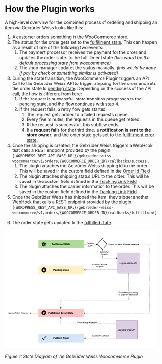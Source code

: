 # How the Plugin works

A high-level overview for the combined process of ordering and shipping an item via Gebrüder Weiss looks like this:

1. A customer orders something in the WooCommerce store.
2. The status for the order gets set to the [fulfillment state](./setup#settings-tab-fullfillment). This can happen as a result of one of the following two events:
	1. The payment processor receives the payment for the order and updates the order state. to the fullfillment state *(this would be the default processing state from woocommerce)*
	2. The shop manager updates the status manually. *(this would be done if pay by check or something similar is activated)*
3. During the state transition, the WooCommerce Plugin triggers an API Call to the Gebrüder Weiss API to trigger shipping for the order and sets the order state to [pending state](./setup.md#settings-tab-fullfillment). Depending on the success of the API call, the flow is different from here:
	1. If the request is successful, state transition progresses to the [pending state](./setup.md#settings-tab-fullfillment), and the flow continues with step 4.
	2. If the request fails, a retry flow gets started:
		1. The request gets added to a failed requests queue.
		2. Every five minutes, the requests in this queue get retried.
		3. If the request is successful, this subflow ends.
		4. If a **request fails** for the third time, a **notification is sent to the store owner**, and the order state gets set to the [fullfillment error state](./setup.md#settings-tab-fullfillment).
4. Once the shipping is created, the Gebrüder Weiss triggers a WebHook that calls a REST endpoint provided by the plugin (`{WORDPRESS_REST_API_BASE_URL}/gebrueder-weiss-woocommerce/v1/orders/{WOOCOMMERCE_ORDER_ID}/callbacks/success`).
	1. The plugin attaches the Gebrüder Weiss shipping id to the order. This will be saved in the custom field defined in the [Order Id Field](./setup.md#settings-tab-order)
	2. The plugin attaches shipping status URL to the order. This will be saved in the custom field defined in the [Tracking Link Field](./setup.md#settings-tab-order)
	3. The plugin attaches the carrier information to the order. This will be saved in the custom field defined in the [Tracking Link Field](./setup.md#settings-tab-order)
5. Once the Gebrüder Weiss has shipped the item, they trigger another WebHook that calls a REST endpoint provided by the plugin (`{WORDPRESS_REST_API_BASE_URL}/gebrueder-weiss-woocommerce/v1/orders/{WOOCOMMERCE_ORDER_ID}/callbacks/fulfillment`).
6. The order state gets updated to the [fullfilled state](./setup.md#settings-tab-fullfillment).

![gbw-plugin-status-flow](./assets/images/gbw-plugin-status-flow.png)

*Figure 1: State Diagram of the Gebrüder Weiss Woocommerce Plugin*
